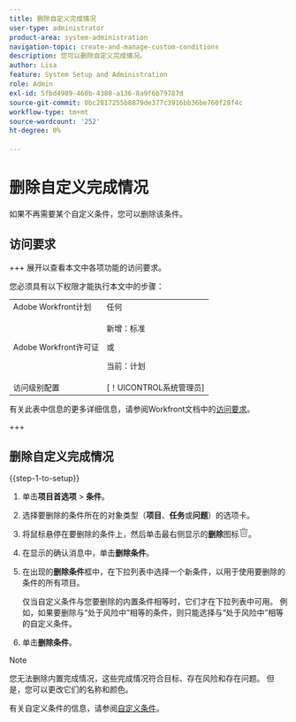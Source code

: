 ```yaml
---
title: 删除自定义完成情况
user-type: administrator
product-area: system-administration
navigation-topic: create-and-manage-custom-conditions
description: 您可以删除自定义完成情况。
author: Lisa
feature: System Setup and Administration
role: Admin
exl-id: 5fbd4989-460b-4380-a136-8a9f6b79787d
source-git-commit: 0bc2817255b8879de377c3916bb36be760f28f4c
workflow-type: tm+mt
source-wordcount: '252'
ht-degree: 0%

---
```


# 删除自定义完成情况

如果不再需要某个自定义条件，您可以删除该条件。

## 访问要求

+++ 展开以查看本文中各项功能的访问要求。

您必须具有以下权限才能执行本文中的步骤：

<table style="table-layout:auto"> 
 <col> 
 <col> 
 <tbody> 
  <tr> 
   <td role="rowheader">Adobe Workfront计划</td> 
   <td>任何</td> 
  </tr> 
  <tr> 
  <tr> 
   <td role="rowheader">Adobe Workfront许可证</td> 
   <td><p>新增：标准</p>
       <p>或</p>
       <p>当前：计划</p></td>
  </tr> 
  </tr> 
  <tr> 
   <td role="rowheader">访问级别配置</td> 
   <td>[！UICONTROL系统管理员]</td>
  </tr> 
 </tbody> 
</table>

有关此表中信息的更多详细信息，请参阅Workfront文档中的[访问要求](/help/quicksilver/administration-and-setup/add-users/access-levels-and-object-permissions/access-level-requirements-in-documentation.md)。

+++

## 删除自定义完成情况

{{step-1-to-setup}}

1. 单击&#x200B;**项目首选项** > **条件**。

   <!--
   <span data-mc-conditions="QuicksilverOrClassic.Draft mode">Make sure it's this way also in QS</span>
   -->

1. 选择要删除的条件所在的对象类型（**项目**、**任务**&#x200B;或&#x200B;**问题**）的选项卡。

1. 将鼠标悬停在要删除的条件上，然后单击最右侧显示的&#x200B;**删除**&#x200B;图标![](assets/delete.png)。
1. 在显示的确认消息中，单击&#x200B;**删除条件**。

1. 在出现的&#x200B;**删除条件**&#x200B;框中，在下拉列表中选择一个新条件，以用于使用要删除的条件的所有项目。

   仅当自定义条件与您要删除的内置条件相等时，它们才在下拉列表中可用。 例如，如果要删除与“处于风险中”相等的条件，则只能选择与“处于风险中”相等的自定义条件。

1. 单击&#x200B;**删除条件**。

>[!NOTE]
>
>您无法删除内置完成情况，这些完成情况符合目标、存在风险和存在问题。 但是，您可以更改它们的名称和颜色。

有关自定义条件的信息，请参阅[自定义条件](../../../administration-and-setup/customize-workfront/create-manage-custom-conditions/custom-conditions.md)。
